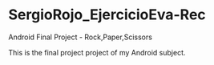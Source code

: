 # SergioRojo_EjercicioEva-Rec
Android Final Project - Rock,Paper,Scissors

This is the final project project of my Android subject.
